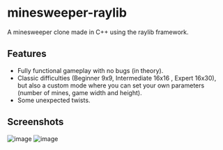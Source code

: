 # minesweeper-raylib
A minesweeper clone made in C++ using the raylib framework.
## Features
* Fully functional gameplay with no bugs (in theory). 
* Classic difficulties (Beginner 9x9, Intermediate 16x16 , Expert 16x30), but also a custom mode where you can set your own parameters (number of mines, game width and height).
* Some unexpected twists.
## Screenshots
  ![image](https://github.com/user-attachments/assets/f8f36dd5-5cb2-4295-83a2-420e3ef6cd88)
  ![image](https://github.com/user-attachments/assets/5bce66c0-028a-4b2d-ae14-3ef00e17195e)



